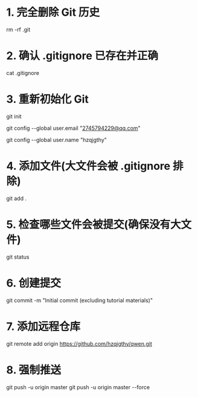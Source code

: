 
# 1. 完全删除 Git 历史
rm -rf .git

# 2. 确认 .gitignore 已存在并正确
cat .gitignore

# 3. 重新初始化 Git
git init

git config --global user.email "2745794229@qq.com"

git config --global user.name "hzqjgthy"

# 4. 添加文件(大文件会被 .gitignore 排除)
git add .

# 5. 检查哪些文件会被提交(确保没有大文件)
git status

# 6. 创建提交
git commit -m "Initial commit (excluding tutorial materials)"

# 7. 添加远程仓库
git remote add origin https://github.com/hzqjgthy/qwen.git

# 8. 强制推送
git push -u origin master
git push -u origin master --force




